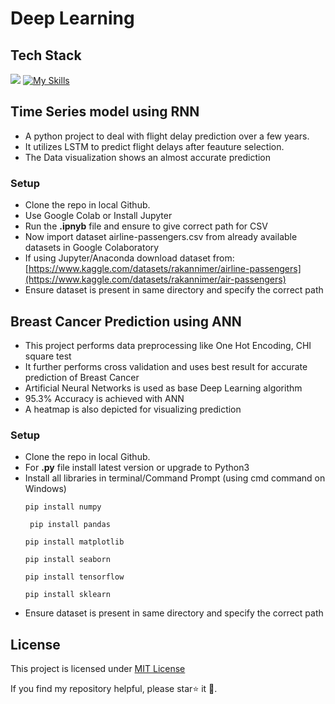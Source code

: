 # Deep Learning

## Tech Stack
![ ](https://user-images.githubusercontent.com/25181517/183914128-3fc88b4a-4ac1-40e6-9443-9a30182379b7.png)
[![My Skills](https://skillicons.dev/icons?i=py,anaconda,jupyter)](https://skillicons.dev)

## Time Series model using RNN
* A python project to deal with flight delay prediction over a few years.
* It utilizes LSTM to predict flight delays after feauture selection.
* The Data visualization shows an almost accurate prediction
 ### Setup
* Clone the repo in local Github.
* Use Google Colab or Install Jupyter 
* Run the **.ipnyb** file and ensure to give correct path for CSV
* Now import dataset airline-passengers.csv from already available datasets in Google Colaboratory
* If using Jupyter/Anaconda download dataset from:[https://www.kaggle.com/datasets/rakannimer/airline-passengers](https://www.kaggle.com/datasets/rakannimer/air-passengers)
* Ensure dataset is present in same directory and specify the correct path

## Breast Cancer Prediction using ANN
* This project performs data preprocessing like One Hot Encoding, CHI square test
* It further performs cross validation and uses best result for accurate prediction of Breast Cancer
* Artificial Neural Networks is used as base Deep Learning algorithm
* 95.3% Accuracy is achieved with ANN
* A heatmap is also depicted for visualizing prediction

### Setup
* Clone the repo in local Github.
* For **.py** file install latest version or upgrade to Python3
* Install all libraries in terminal/Command Prompt (using cmd command on Windows)
  ```
  pip install numpy
  ```
  ```
   pip install pandas
  ```
  ```
  pip install matplotlib
  ```
  ```
  pip install seaborn
  ```
  ```
  pip install tensorflow
  ```
  ```
  pip install sklearn
  ```
* Ensure dataset is present in same directory and specify the correct path 

## License
This project is licensed under [MIT License](docs/license.md)

If you find my repository helpful, please star⭐ it 🌟.
